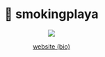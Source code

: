 <h1 align="center">
  🎩 smokingplaya
</h1>

<p align="center">
  <img src="https://media1.tenor.com/m/p194CeXE0mIAAAAd/bought-property.gif">
</p>

<p align="center">
  <a href="https://smokingplaya.ru">website (bio)</a>
</p>
